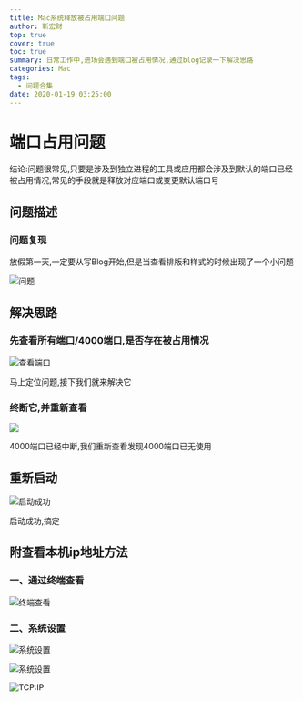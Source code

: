 ```yaml
---
title: Mac系统释放被占用端口问题
author: 靳宏财
top: true
cover: true
toc: true
summary: 日常工作中,进场会遇到端口被占用情况,通过blog记录一下解决思路
categories: Mac
tags:
  - 问题合集
date: 2020-01-19 03:25:00
---
```


# 端口占用问题

结论:问题很常见,只要是涉及到独立进程的工具或应用都会涉及到默认的端口已经被占用情况,常见的手段就是释放对应端口或变更默认端口号

## 问题描述

### 问题复现

放假第一天,一定要从写Blog开始,但是当查看排版和样式的时候出现了一个小问题

![问题](https://lion-heart.online/blog/2020-01-20-080616.png)





## 解决思路

### 先查看所有端口/4000端口,是否存在被占用情况

![查看端口](http://lion-heart.online/blog/2020-01-20-080711.png)

马上定位问题,接下我们就来解决它

### 终断它,并重新查看

![](http://lion-heart.online/blog/2020-01-20-%E9%87%8A%E6%94%BE%E7%AB%AF%E5%8F%A3-%E9%87%8D%E6%96%B0%E6%9F%A5%E7%9C%8B.png)

4000端口已经中断,我们重新查看发现4000端口已无使用

## 重新启动

![启动成功](http://lion-heart.online/blog/2020-01-20-081710.png)

启动成功,搞定



## 附查看本机ip地址方法

### 一、通过终端查看

![终端查看](http://lion-heart.online/blog/2020-02-07-034458.png)

### 二、系统设置

![系统设置](http://lion-heart.online/blog/2020-02-07-034808.png)

![系统设置](http://lion-heart.online/blog/2020-02-07-034758.png)

![TCP:IP](http://lion-heart.online/blog/2020-02-07-034822.png)

